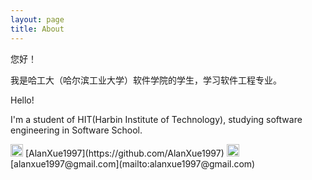 ```yaml
---
layout: page
title: About
---
```


您好！

我是哈工大（哈尔滨工业大学）软件学院的学生，学习软件工程专业。

Hello!

I'm a student of HIT(Harbin Institute of Technology), studying software engineering in Software School.

<img src="{{ site.baseurl }}/assets/github.png" width="20" height="20">
[AlanXue1997](https://github.com/AlanXue1997)

<img src="{{ site.baseurl }}/assets/email.png" width="20" height="20">
[alanxue1997@gmail.com](mailto:alanxue1997@gmail.com)